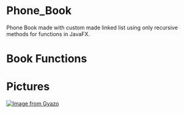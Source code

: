# Phone_Book
Phone Book made with custom made linked list using only recursive methods for functions in JavaFX.

# Book Functions


# Pictures
[![Image from Gyazo](https://i.gyazo.com/06fb24f369cb1e1f89edbdd3ca9fa52b.gif)](https://gyazo.com/06fb24f369cb1e1f89edbdd3ca9fa52b)
